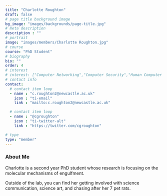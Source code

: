 ```yaml
---
title: "Charlotte Roughton"
draft: false
# page title background image
bg_image: "images/backgrounds/page-title.jpg"
# meta description
description : ""
# portrait
image: "images/members/Charlotte Roughton.jpg"
# course
course: "PhD Student"
# biography
bio: ""
order: 4
# interest
# interest: ["Computer Networking","Computer Security","Human Computer Interfacing"]
# contact info
contact:
  # contact item loop
  - name : "c.roughton2@newcastle.ac.uk"
    icon : "ti-email"
    link : "mailto:c.roughton2@newcastle.ac.uk"

  # contact item loop
  - name : "@cgroughton"
    icon : "ti-twitter-alt"
    link : "https://twitter.com/cgroughton"

# type
type: "member"
---
```


### About Me

Charlotte is a second year PhD student whose research is focusing on the molecular mechanisms of engulfment.

Outside of the lab, you can find her getting involved with science communication, science art, and chasing after her 7 pet rats.